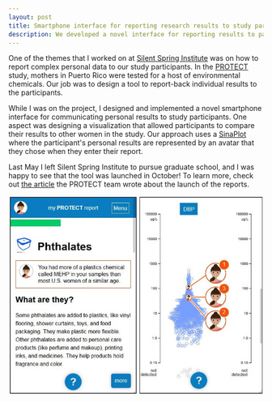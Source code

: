 ```yaml
---
layout: post
title: Smartphone interface for reporting research results to study participants
description: We developed a novel interface for reporting results to participants of exposure studies.
---
```


One of the themes that I worked on at [Silent Spring Institute](https://silentspring.org) was on how to report complex personal data to our study participants. In the [PROTECT](https://web.northeastern.edu/protect/) study, mothers in Puerto Rico were tested for a host of environmental chemicals. Our job was to design a tool to report-back individual results to the participants.

While I was on the project, I designed and implemented a novel smartphone interface for communicating personal results to study participants. One aspect was designing a visualization that allowed participants to compare their results to other women in the study. Our approach uses a [SinaPlot](https://www.biorxiv.org/content/10.1101/028191v1.article-info) where the participant's personal results are represented by an avatar that they chose when they enter their report. 

Last May I left Silent Spring Institute to pursue graduate school, and I was happy to see that the tool was launched in October! To learn more, check out [the article](https://web.northeastern.edu/protect/protects-community-engagement-core-and-silent-spring-institute-inaugurate-a-mobile-application-to-provide-protect-participants-their-research-results/) the PROTECT team wrote about the launch of the reports.

![PROTECT Smartphone Interface](/public/images/phthalates-screenshots.jpg)

